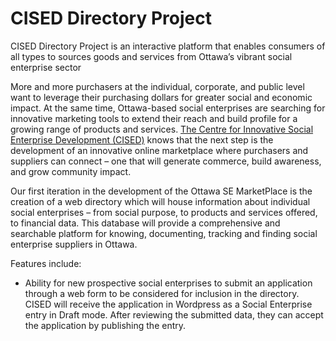 # CISED Directory Project

CISED Directory Project is an interactive platform that enables consumers of all types to sources goods and services from Ottawa’s vibrant social enterprise sector

More and more purchasers at the individual, corporate, and public level want to leverage their purchasing dollars for greater social and economic impact. At the same time, Ottawa-based social enterprises are searching for innovative marketing tools to extend their reach and build profile for a growing range of products and services.
[The Centre for Innovative Social Enterprise Development (CISED)](http://www.cised.ca/) knows that the next step is the development of an innovative online marketplace where purchasers and suppliers can connect – one that will generate commerce, build awareness, and grow community impact.

Our first iteration in the development of the Ottawa SE MarketPlace is the creation of a web directory which will house information about individual social enterprises – from social purpose, to products and services offered, to financial data. This database will provide a comprehensive and searchable platform for knowing, documenting, tracking and finding social enterprise suppliers in Ottawa.  

Features include:
* Ability for new prospective social enterprises to submit an application through a web form to be considered for inclusion in the directory. CISED will receive the application in Wordpress as a Social Enterprise entry in Draft mode. After reviewing the submitted data, they can accept the application by publishing the entry.
